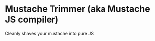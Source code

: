 Mustache Trimmer (aka Mustache JS compiler)
===========================================

Cleanly shaves your mustache into pure JS
